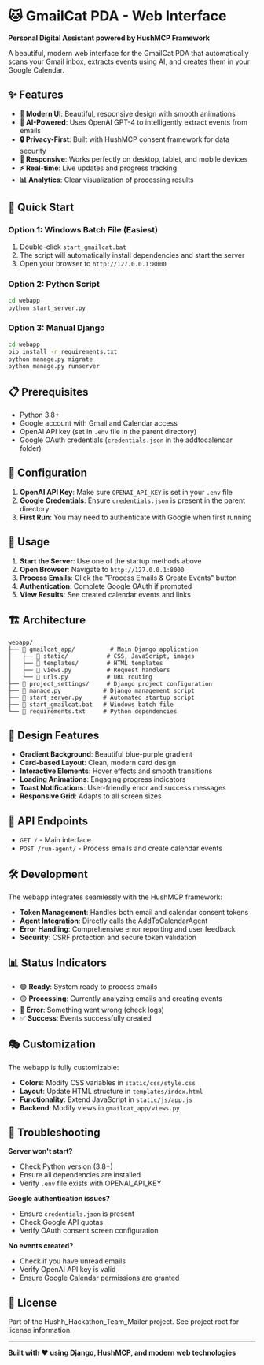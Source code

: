 # 🐱 GmailCat PDA - Web Interface

**Personal Digital Assistant powered by HushMCP Framework**

A beautiful, modern web interface for the GmailCat PDA that automatically scans your Gmail inbox, extracts events using AI, and creates them in your Google Calendar.

## ✨ Features

- **🎨 Modern UI**: Beautiful, responsive design with smooth animations
- **🤖 AI-Powered**: Uses OpenAI GPT-4 to intelligently extract events from emails
- **🔒 Privacy-First**: Built with HushMCP consent framework for data security
- **📱 Responsive**: Works perfectly on desktop, tablet, and mobile devices
- **⚡ Real-time**: Live updates and progress tracking
- **📊 Analytics**: Clear visualization of processing results

## 🚀 Quick Start

### Option 1: Windows Batch File (Easiest)
1. Double-click `start_gmailcat.bat`
2. The script will automatically install dependencies and start the server
3. Open your browser to `http://127.0.0.1:8000`

### Option 2: Python Script
```bash
cd webapp
python start_server.py
```

### Option 3: Manual Django
```bash
cd webapp
pip install -r requirements.txt
python manage.py migrate
python manage.py runserver
```

## 📋 Prerequisites

- Python 3.8+
- Google account with Gmail and Calendar access
- OpenAI API key (set in `.env` file in the parent directory)
- Google OAuth credentials (`credentials.json` in the addtocalendar folder)

## 🔧 Configuration

1. **OpenAI API Key**: Make sure `OPENAI_API_KEY` is set in your `.env` file
2. **Google Credentials**: Ensure `credentials.json` is present in the parent directory
3. **First Run**: You may need to authenticate with Google when first running

## 🎯 Usage

1. **Start the Server**: Use one of the startup methods above
2. **Open Browser**: Navigate to `http://127.0.0.1:8000`
3. **Process Emails**: Click the "Process Emails & Create Events" button
4. **Authentication**: Complete Google OAuth if prompted
5. **View Results**: See created calendar events and links

## 🏗️ Architecture

```
webapp/
├── 📁 gmailcat_app/          # Main Django application
│   ├── 📁 static/           # CSS, JavaScript, images
│   ├── 📁 templates/        # HTML templates
│   ├── 📄 views.py          # Request handlers
│   └── 📄 urls.py           # URL routing
├── 📁 project_settings/     # Django project configuration
├── 📄 manage.py            # Django management script
├── 📄 start_server.py      # Automated startup script
├── 📄 start_gmailcat.bat   # Windows batch file
└── 📄 requirements.txt     # Python dependencies
```

## 🎨 Design Features

- **Gradient Background**: Beautiful blue-purple gradient
- **Card-based Layout**: Clean, modern card design
- **Interactive Elements**: Hover effects and smooth transitions
- **Loading Animations**: Engaging progress indicators
- **Toast Notifications**: User-friendly error and success messages
- **Responsive Grid**: Adapts to all screen sizes

## 🔄 API Endpoints

- `GET /` - Main interface
- `POST /run-agent/` - Process emails and create calendar events

## 🛠️ Development

The webapp integrates seamlessly with the HushMCP framework:

- **Token Management**: Handles both email and calendar consent tokens
- **Agent Integration**: Directly calls the AddToCalendarAgent
- **Error Handling**: Comprehensive error reporting and user feedback
- **Security**: CSRF protection and secure token validation

## 📊 Status Indicators

- 🟢 **Ready**: System ready to process emails
- 🟡 **Processing**: Currently analyzing emails and creating events
- 🔴 **Error**: Something went wrong (check logs)
- ✅ **Success**: Events successfully created

## 🎭 Customization

The webapp is fully customizable:

- **Colors**: Modify CSS variables in `static/css/style.css`
- **Layout**: Update HTML structure in `templates/index.html`
- **Functionality**: Extend JavaScript in `static/js/app.js`
- **Backend**: Modify views in `gmailcat_app/views.py`

## 🚨 Troubleshooting

**Server won't start?**
- Check Python version (3.8+)
- Ensure all dependencies are installed
- Verify `.env` file exists with OPENAI_API_KEY

**Google authentication issues?**
- Ensure `credentials.json` is present
- Check Google API quotas
- Verify OAuth consent screen configuration

**No events created?**
- Check if you have unread emails
- Verify OpenAI API key is valid
- Ensure Google Calendar permissions are granted

## 📄 License

Part of the Hushh_Hackathon_Team_Mailer project. See project root for license information.

---

**Built with ❤️ using Django, HushMCP, and modern web technologies**
